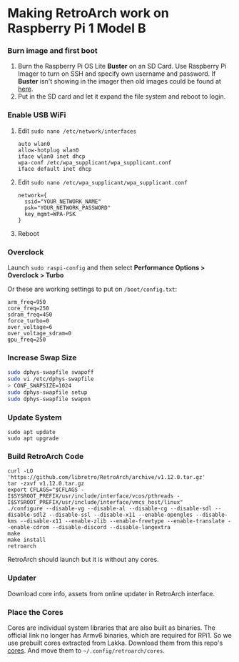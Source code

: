 # Making RetroArch work on Raspberry Pi 1 Model B

### Burn image and first boot

1. Burn the Raspberry Pi OS Lite **Buster** on an SD Card. Use Raspberry Pi Imager to turn on SSH and specify own username and password.
   If **Buster** isn't showing in the imager then old images could be found at [here](http://downloads.raspberrypi.org/raspbian_lite/images/).
2. Put in the SD card and let it expand the file system and reboot to login.

### Enable USB WiFi

1. Edit `sudo nano /etc/network/interfaces`

   ```
   auto wlan0
   allow-hotplug wlan0
   iface wlan0 inet dhcp
   wpa-conf /etc/wpa_supplicant/wpa_supplicant.conf
   iface default inet dhcp
   ```

2. Edit `sudo nano /etc/wpa_supplicant/wpa_supplicant.conf`

   ```
   network={
     ssid="YOUR_NETWORK_NAME"
     psk="YOUR_NETWORK_PASSWORD"
     key_mgmt=WPA-PSK
   }
   ```
   
3. Reboot

### Overclock

Launch `sudo raspi-config` and then select **Performance Options > Overclock > Turbo**

Or these are working settings to put on `/boot/config.txt`:

```
arm_freq=950
core_freq=250
sdram_freq=450
force_turbo=0
over_voltage=6
over_voltage_sdram=0
gpu_freq=250
```

### Increase Swap Size

```bash
sudo dphys-swapfile swapoff
sudo vi /etc/dphys-swapfile
> CONF_SWAPSIZE=1024
sudo dphys-swapfile setup
sudo dphys-swapfile swapon
```

### Update System

```
sudo apt update
sudo apt upgrade
```

### Build RetroArch Code

```
curl -LO 'https://github.com/libretro/RetroArch/archive/v1.12.0.tar.gz'
tar -zxvf v1.12.0.tar.gz
export CFLAGS="$CFLAGS -I$SYSROOT_PREFIX/usr/include/interface/vcos/pthreads -I$SYSROOT_PREFIX/usr/include/interface/vmcs_host/linux"
./configure --disable-vg --disable-al --disable-cg --disable-sdl --disable-sdl2 --disable-ssl --disable-x11 --enable-opengles --disable-kms --disable-x11 --enable-zlib --enable-freetype --enable-translate --enable-cdrom --disable-discord --disable-langextra
make
make install
retroarch
```

RetroArch should launch but it is without any cores.

### Updater

Download core info, assets from online updater in RetroArch interface.

### Place the Cores

Cores are individual system libraries that are also built as binaries. The official link no longer has Armv6 binaries, which are required for RPi1. So we use prebuilt cores extracted from Lakka. Download them from this repo's [cores](https://github.com/nayaabkhan/rpi1b-retroarch/tree/main/cores). And move them to `~/.config/retroarch/cores`.

